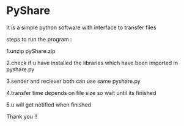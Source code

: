 # PyShare
It is a simple  python software with interface to transfer files 


steps to run the program :


1.unzip pyShare.zip


2.check if u have installed the libraries which have been imported in pyshare.py


3.sender and reciever both can use same pyshare.py


4.transfer time depends on file size so wait until its finished 


5.u will get notified when finished


Thank you !!
